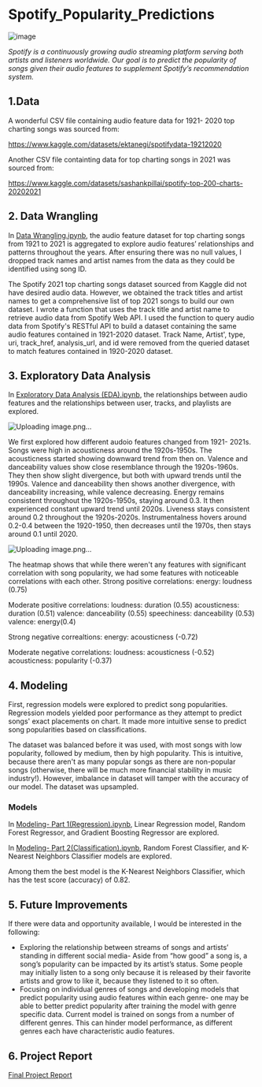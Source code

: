 # Spotify_Popularity_Predictions
![image](https://github.com/yosep2m430/Predicting-Song-Popularity-Using-Audio-Features/assets/102874665/f009e0de-4040-4d6f-873d-15e15799c8e0)

*Spotify is a continuously growing audio streaming platform serving both artists and listeners worldwide. Our goal is to predict the popularity of songs given their audio features to supplement Spotify’s recommendation system.*

## 1.Data

A wonderful CSV file containing audio feature data for 1921- 2020 top charting songs was sourced from:

https://www.kaggle.com/datasets/ektanegi/spotifydata-19212020

Another CSV file containting data for top charting songs in 2021 was sourced from:

https://www.kaggle.com/datasets/sashankpillai/spotify-top-200-charts-20202021


## 2. Data Wrangling

In  [Data Wrangling.ipynb](https://github.com/yosep2m430/Predicting-Song-Popularity-Using-Audio-Features-Capstone-2-/blob/main/Data%20Wrangling.ipynb), the audio feature dataset for top charting songs from 1921 to 2021 is aggregated to explore audio features’ relationships and patterns throughout the years. After ensuring there was no null values, I dropped track names and artist names from the data as they could be identified using song ID. 

The Spotify 2021 top charting songs dataset sourced from Kaggle did not have desired audio data. However, we obtained the track titles and artist names to get a comprehensive list of top 2021 songs to build our own dataset. I wrote a function that uses the track title and artist name to retrieve audio data from Spotify Web API.
I used the function to query audio data from Spotify's RESTful API to build a dataset containing the same audio features contained in 1921-2020 dataset. Track Name, Artist', type, uri, track_href, analysis_url, and id were removed from the queried dataset to match features contained in 1920-2020 dataset.

## 3. Exploratory Data Analysis

In [Exploratory Data Analysis (EDA).ipynb](https://github.com/yosep2m430/Predicting-Song-Popularity-Using-Audio-Features-Capstone-2-/blob/main/Exploratory%20Data%20Analysis%20(EDA).ipynb), the relationships between audio features and the relationships between user, tracks, and playlists are explored.

![Uploading image.png…]()

We first explored how different audoio features changed from 1921- 2021s. Songs were high in acousticness around the 1920s-1950s. The acousticness started showing downward trend from then on. Valence and danceability values show close resemblance through the 1920s-1960s. They then show slight divergence, but both with upward trends until the 1990s. Valence and danceability then shows another divergence, with danceability increasing, while valence decreasing. Energy remains consistent throughout the 1920s-1950s, staying around 0.3. It then experienced constant upward trend until 2020s. Liveness stays consistent around 0.2 throughout the 1920s-2020s. Instrumentalness hovers around 0.2-0.4 between the 1920-1950, then decreases until the 1970s, then stays around 0.1 until 2020.

![Uploading image.png…]()

The heatmap shows that while there weren't any features with significant correlation with song popularity, we had some features with noticeable correlations with each other.
Strong positive correlations:
energy: loudness (0.75)

Moderate positive correlations:
loudness: duration (0.55)
acousticness: duration (0.51)
valence: danceability (0.55)
speechiness: danceability (0.53)
valence: energy(0.4)

Strong negative correaltions:
energy: acousticness (-0.72)

Moderate negative correlations:
loudness: acousticness (-0.52)
acousticness: popularity (-0.37)

## 4. Modeling 

First, regression models were explored to predict song popularities. Regression models yielded poor performance as they attempt to predict songs' exact placements on chart. It made more intuitive sense to predict song popularities based on classifications. 

The dataset was balanced before it was used, with most songs with low popularity, followed by medium, then by high popularity. This is intuitive, because there aren't as many popular songs as there are non-popular songs (otherwise, there will be much more financial stability in music industry!). However, imbalance in dataset will tamper with the accuracy of our model. The dataset was upsampled.

### Models
In [Modeling- Part 1(Regression).ipynb](https://github.com/yosep2m430/Predicting-Song-Popularity-Using-Audio-Features-Capstone-2-/blob/main/Modeling-%20Part%201(%20Regression).ipynb), Linear Regression model, Random Forest Regressor, and Gradient Boosting Regressor are explored.

In [Modeling- Part 2(Classification).ipynb](https://github.com/yosep2m430/Predicting-Song-Popularity-Using-Audio-Features-Capstone-2-/blob/main/Modeling-%20Part%202(Classification).ipynb), Random Forest Classifier, and K-Nearest Neighbors Classifier models are explored.

Among them the best model is the K-Nearest Neighbors Classifier, which has the test score (accuracy) of 0.82.

## 5. Future Improvements

If there were data and opportunity available, I would be interested in the following:
- Exploring the relationship between streams of songs and artists’ standing in different social media- Aside from “how good” a song is, a song’s popularity can be impacted by its artist’s status. Some people may initially listen to a song only because it is released by their favorite artists and grow to like it, because they listened to it so often. 
- Focusing on individual genres of songs and developing models that predict popularity using audio features within each genre- one may be able to better predict popularity after training the model with genre specific data. Current model is trained on songs from a number of different genres. This can hinder model performance, as different genres each have characteristic audio features. 


## 6. Project Report

[Final Project Report](https://github.com/yosep2m430/Predicting-Song-Popularity-Using-Audio-Features/blob/main/Final%20Project%20Report.pdf)

